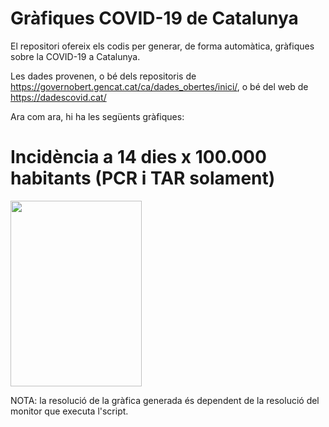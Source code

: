 # Gràfiques COVID-19 de Catalunya
El repositori ofereix els codis per generar, de forma automàtica, gràfiques sobre la COVID-19 a Catalunya.

Les dades provenen, o bé dels repositoris de https://governobert.gencat.cat/ca/dades_obertes/inici/, o bé del web de https://dadescovid.cat/

Ara com ara, hi ha les següents gràfiques:

# Incidència a 14 dies x 100.000 habitants (PCR i TAR solament)

<img src="https://github.com/mcocam/COVID19_Catalunya/blob/main/Gr%C3%A0fiques/20220106_IA14_Cat.png "  width="210" height="297" />

NOTA: la resolució de la gràfica generada és dependent de la resolució del monitor que executa l'script.
